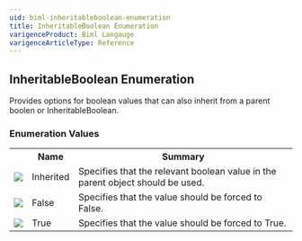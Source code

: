 ```yaml
---
uid: biml-inheritableboolean-enumeration
title: InheritableBoolean Enumeration
varigenceProduct: Biml Langauge
varigenceArticleType: Reference
---
```


## InheritableBoolean Enumeration<div class="LanguageSummary"><div class ="SummaryItem">Provides options for boolean values that can also inherit from a parent boolen or InheritableBoolean.</div></div><div class="EnumValueGroup">### Enumeration Values<table id="EnumValue" class="MemberList"><tbody><tr><th class="MemberTypeIconColumnHeader">&nbsp;</th><th class="MemberNameColumnHeader">Name</th><th class="MemberSummaryColumnHeader">Summary</th></tr><tr class="cd0"><td align="center" class="MemberTypeIcon"><img src="enumValue.png"></img></td><td class="MemberName">Inherited</td><td class="MemberSummary"><div class ="SummaryItem">Specifies that the relevant boolean value in the parent object should be used.</div></td></tr><tr class="cd1"><td align="center" class="MemberTypeIcon"><img src="enumValue.png"></img></td><td class="MemberName">False</td><td class="MemberSummary"><div class ="SummaryItem">Specifies that the value should be forced to False.</div></td></tr><tr class="cd0"><td align="center" class="MemberTypeIcon"><img src="enumValue.png"></img></td><td class="MemberName">True</td><td class="MemberSummary"><div class ="SummaryItem">Specifies that the value should be forced to True.</div></td></tr></tbody></table></div>
